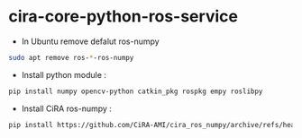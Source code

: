 # cira-core-python-ros-service

- In Ubuntu remove defalut ros-numpy
```bash
sudo apt remove ros-*-ros-numpy
```

- Install python module : 
```bash
pip install numpy opencv-python catkin_pkg rospkg empy roslibpy
```

- Install CiRA ros-numpy : 
```bash
pip install https://github.com/CiRA-AMI/cira_ros_numpy/archive/refs/heads/master.zip 
```
